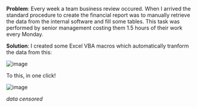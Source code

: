 **Problem**: Every week a team business review occured. When I arrived the standard procedure to create the financial report was to manually retrieve the data from the internal software and fill some tables. This task was performed by senior management costing them 1.5 hours of their work every Monday.

**Solution**: I created some Excel VBA macros which automatically tranform the data from this:

![image](https://github.com/pietro-fantini/Automated-financial-report/assets/136325329/ae0dfefb-14f5-47aa-827e-a70255f10c2e)

To this, in one click!

![image](https://github.com/pietro-fantini/Automated-financial-report/assets/136325329/8d1d4936-2395-4e9e-9123-d7ce695a26de)

*data censored*
